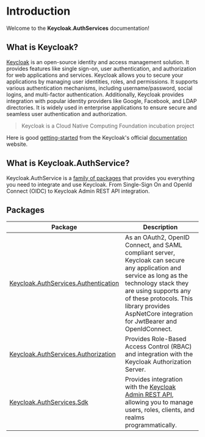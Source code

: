 # Introduction

Welcome to the **Keycloak.AuthServices** documentation!

## What is Keycloak?

[Keycloak](https://www.keycloak.org/) is an open-source identity and access management solution. It provides features like single sign-on, user authentication, and authorization for web applications and services. Keycloak allows you to secure your applications by managing user identities, roles, and permissions. It supports various authentication mechanisms, including username/password, social logins, and multi-factor authentication. Additionally, Keycloak provides integration with popular identity providers like Google, Facebook, and LDAP directories. It is widely used in enterprise applications to ensure secure and seamless user authentication and authorization.

> Keycloak is a Cloud Native Computing Foundation incubation project

Here is good [getting-started](https://www.keycloak.org/getting-started/getting-started-docker) from the Keycloak's official [documentation](https://www.keycloak.org/documentation) website.

## What is Keycloak.AuthService?

Keycloak.AuthService is a [family of packages](https://www.nuget.org/packages?q=Keycloak.AuthServices) that provides you everything you need to integrate and use Keycloak. From Single-Sign On and OpenId Connect (OIDC) to Keycloak Admin REST API integration.

## Packages

| Package                                                                                                                 | Description                                                                                                                                                                             |
| ----------------------------------------------------------------------------------------------------------------------- | --------------------------------------------------------------------------------------------------------------------------------------------------------------------------------------- |
| [Keycloak.AuthServices.Authentication](https://www.nuget.org/packages/Keycloak.AuthServices.Authentication/2.0.0-pre-1) | As an OAuth2, OpenID Connect, and SAML compliant server, Keycloak can secure any application and service as long as the technology stack they are using supports any of these protocols. This library provides AspNetCore integration for JwtBearer and OpenIdConnect.                                                                                                                        |
| [Keycloak.AuthServices.Authorization](https://www.nuget.org/packages/Keycloak.AuthServices.Authorization/2.0.0-pre-1)   | Provides Role-Based Access Control (RBAC) and integration with the Keycloak Authorization Server.                                                                                       |
| [Keycloak.AuthServices.Sdk](https://www.nuget.org/packages/Keycloak.AuthServices.Sdk/2.0.0-pre-1)                       | Provides integration with the [Keycloak Admin REST API](https://www.keycloak.org/docs-api/21.1.1/rest-api/), allowing you to manage users, roles, clients, and realms programmatically. |
